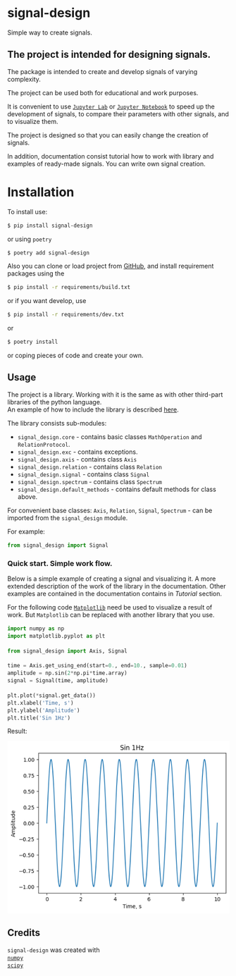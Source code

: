 # signal-design

Simple way to create signals.

## The project is intended for designing signals.

The package is intended to create and develop signals of
varying complexity.

The project can be used both for educational and work purposes.

It is convenient to use [`Jupyter Lab`](https://jupyter.org/) or
[`Jupyter Notebook`](https://jupyter.org/) to speed up the development
of signals, to compare their parameters with other signals,
and to visualize them.

The project is designed so that you can easily change the creation of
signals.

In addition, documentation consist tutorial how to work with library
and examples of ready-made signals. You can write own signal creation.

# Installation

To install use:

```bash
$ pip install signal-design
```

or using `poetry`

```bash
$ poetry add signal-design
```

Also you can clone or load project from [GitHub](https://github.com/Omnivanitate/signal-design),
and install requirement packages using the

```bash
$ pip install -r requirements/build.txt
```

or if you want develop, use

```bash
$ pip install -r requirements/dev.txt

```

or

```bash
$ poetry install
```

or coping pieces of code and create your own.

## Usage

The project is a library. Working with it is the same as with
other third-part libraries of the python language.  
An example of how to include the library is described
[here](https://docs.python.org/3/tutorial/modules.html).

The library consists sub-modules:

- `signal_design.core` - contains basic classes `MathOperation` and `RelationProtocol`.
- `signal_design.exc` - contains exceptions.
- `signal_design.axis` - contains class `Axis`
- `signal_design.relation` - contains class `Relation`
- `signal_design.signal` - contains class `Signal`
- `signal_design.spectrum` - contains class `Spectrum`
- `signal_design.default_methods` - contains default methods for class above.

For convenient base classes:
`Axis`, `Relation`, `Signal`, `Spectrum` - can be imported from
the `signal_design` module.

For example:

```python
from signal_design import Signal
```

### Quick start. Simple work flow.

Below is a simple example of creating a signal and visualizing it.
A more extended description of the work of the library in the documentation.
Other examples are contained in the documentation contains in _Tutorial_
section.

For the following code [`Matplotlib`](https://matplotlib.org/) need be used
to visualize a result of work. But `Matplotlib` can be replaced with another
library that you use.

```python
import numpy as np
import matplotlib.pyplot as plt

from signal_design import Axis, Signal

time = Axis.get_using_end(start=0., end=10., sample=0.01)
amplitude = np.sin(2*np.pi*time.array)
signal = Signal(time, amplitude)

plt.plot(*signal.get_data())
plt.xlabel('Time, s')
plt.ylabel('Amplitude')
plt.title('Sin 1Hz')
```

Result:

![signal_with_matplotlib](./assets/sin_func.png "Sin function.")

## Credits

`signal-design` was created with  
[`numpy`](https://numpy.org/)  
[`scipy`](https://scipy.org/)
